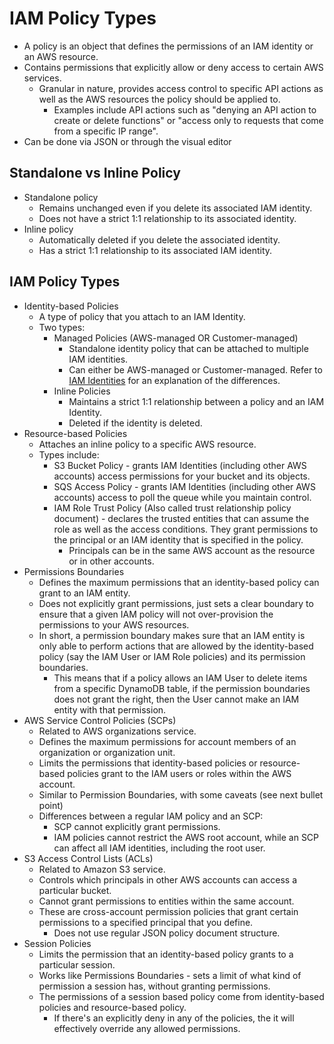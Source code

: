 # IAM Policy Types
- A policy is an object that defines the permissions of an IAM identity or an AWS resource.
- Contains permissions that explicitly allow or deny access to certain AWS services.
    - Granular in nature, provides access control to specific API actions as well as the AWS resources the policy should be applied to.
        - Examples include API actions such as "denying an API action to create or delete functions" or "access only to requests that come from a specific IP range".
- Can be done via JSON or through the visual editor

## Standalone vs Inline Policy
- Standalone policy
    - Remains unchanged even if you delete its associated IAM identity.
    - Does not have a strict 1:1 relationship to its associated identity.
- Inline policy
    - Automatically deleted if you delete the associated identity.
    - Has a strict 1:1 relationship to its associated IAM identity.

## IAM Policy Types
- Identity-based Policies
    - A type of policy that you attach to an IAM Identity.
    - Two types:
        - Managed Policies (AWS-managed OR Customer-managed)
            - Standalone identity policy that can be attached to multiple IAM identities.
            - Can either be AWS-managed or Customer-managed. Refer to [IAM Identities](iam-identities.md#iam-identities) for an explanation of the differences.
        - Inline Policies
            - Maintains a strict 1:1 relationship between a policy and an IAM Identity.
            - Deleted if the identity is deleted.
- Resource-based Policies
    - Attaches an inline policy to a specific AWS resource.
    - Types include:
        - S3 Bucket Policy - grants IAM Identities (including other AWS accounts) access permissions for your bucket and its objects.
        - SQS Access Policy - grants IAM Identities (including other AWS accounts) access to poll the queue while you maintain control.
        - IAM Role Trust Policy (Also called trust relationship policy document) - declares the trusted entities that can assume the role as well as the access conditions. They grant permissions to the principal or an IAM identity that is specified in the policy.
            - Principals can be in the same AWS account as the resource or in other accounts.
- Permissions Boundaries
    - Defines the maximum permissions that an identity-based policy can grant to an IAM entity.
    - Does not explicitly grant permissions, just sets a clear boundary to ensure that a given IAM policy will not over-provision the permissions to your AWS resources.
    - In short, a permission boundary makes sure that an IAM entity is only able to perform actions that are allowed by the identity-based policy (say the IAM User or IAM Role policies) and its permission boundaries.
        - This means that if a policy allows an IAM User to delete items from a specific DynamoDB table, if the permission boundaries does not grant the right, then the User cannot make an IAM entity with that permission.
- AWS Service Control Policies (SCPs)
    - Related to AWS organizations service.
    - Defines the maximum permissions for account members of an organization or organization unit.
    - Limits the permissions that identity-based policies or resource-based policies grant to the IAM users or roles within the AWS account.
    - Similar to Permission Boundaries, with some caveats (see next bullet point)
    - Differences between a regular IAM policy and an SCP:
        - SCP cannot explicitly grant permissions.
        - IAM policies cannot restrict the AWS root account, while an SCP can affect all IAM identities, including the root user.
- S3 Access Control Lists (ACLs)
    - Related to Amazon S3 service.
    - Controls which principals in other AWS accounts can access a particular bucket.
    - Cannot grant permissions to entities within the same account.
    - These are cross-account permission policies that grant certain permissions to a specified principal that you define.
        - Does not use regular JSON policy document structure.
- Session Policies
    - Limits the permission that an identity-based policy grants to a particular session.
    - Works like Permissions Boundaries - sets a limit of what kind of permission a session has, without granting permissions.
    - The permissions of a session based policy come from identity-based policies and resource-based policy.
        - If there's an explicitly deny in any of the policies, the it will effectively override any allowed permissions.